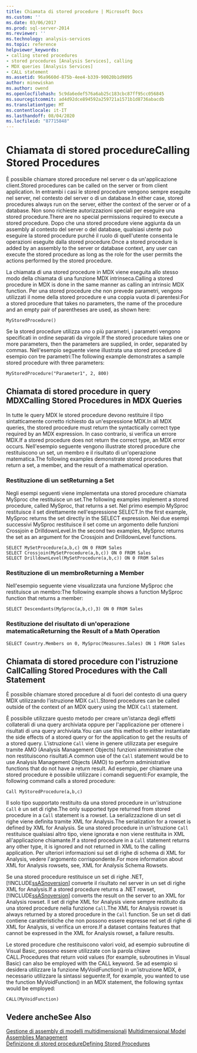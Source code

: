```yaml
---
title: Chiamata di stored procedure | Microsoft Docs
ms.custom: ''
ms.date: 03/06/2017
ms.prod: sql-server-2014
ms.reviewer: ''
ms.technology: analysis-services
ms.topic: reference
helpviewer_keywords:
- calling stored procedures
- stored procedures [Analysis Services], calling
- MDX queries [Analysis Services]
- CALL statement
ms.assetid: 96a9660d-875b-4ee4-b339-90020b1d9895
author: minewiskan
ms.author: owend
ms.openlocfilehash: 5c9da6edef576a6ab25c183cbc87ff95cc056845
ms.sourcegitcommit: ad4d92dce894592a259721a1571b1d8736abacdb
ms.translationtype: MT
ms.contentlocale: it-IT
ms.lasthandoff: 08/04/2020
ms.locfileid: "87715848"
---
```

# <a name="calling-stored-procedures"></a><span data-ttu-id="aaa10-102">Chiamata di stored procedure</span><span class="sxs-lookup"><span data-stu-id="aaa10-102">Calling Stored Procedures</span></span>
  <span data-ttu-id="aaa10-103">È possibile chiamare stored procedure nel server o da un'applicazione client.</span><span class="sxs-lookup"><span data-stu-id="aaa10-103">Stored procedures can be called on the server or from client application.</span></span> <span data-ttu-id="aaa10-104">In entrambi i casi le stored procedure vengono sempre eseguite nel server, nel contesto del server o di un database.</span><span class="sxs-lookup"><span data-stu-id="aaa10-104">In either case, stored procedures always run on the server, either the context of the server or of a database.</span></span> <span data-ttu-id="aaa10-105">Non sono richieste autorizzazioni speciali per eseguire una stored procedure.</span><span class="sxs-lookup"><span data-stu-id="aaa10-105">There are no special permissions required to execute a stored procedure.</span></span> <span data-ttu-id="aaa10-106">Dopo che una stored procedure viene aggiunta da un assembly al contesto del server o del database, qualsiasi utente può eseguire la stored procedure purché il ruolo di quell'utente consenta le operazioni eseguite dalla stored procedure.</span><span class="sxs-lookup"><span data-stu-id="aaa10-106">Once a stored procedure is added by an assembly to the server or database context, any user can execute the stored procedure as long as the role for the user permits the actions performed by the stored procedure.</span></span>  
  
 <span data-ttu-id="aaa10-107">La chiamata di una stored procedure in MDX viene eseguita allo stesso modo della chiamata di una funzione MDX intrinseca.</span><span class="sxs-lookup"><span data-stu-id="aaa10-107">Calling a stored procedure in MDX is done in the same manner as calling an intrinsic MDX function.</span></span> <span data-ttu-id="aaa10-108">Per una stored procedure che non prevede parametri, vengono utilizzati il nome della stored procedure e una coppia vuota di parentesi:</span><span class="sxs-lookup"><span data-stu-id="aaa10-108">For a stored procedure that takes no parameters, the name of the procedure and an empty pair of parentheses are used, as shown here:</span></span>  
  
```  
MyStoredProcedure()  
```  
  
 <span data-ttu-id="aaa10-109">Se la stored procedure utilizza uno o più parametri, i parametri vengono specificati in ordine separati da virgole.</span><span class="sxs-lookup"><span data-stu-id="aaa10-109">If the stored procedure takes one or more parameters, then the parameters are supplied, in order, separated by commas.</span></span> <span data-ttu-id="aaa10-110">Nell'esempio seguente viene illustrata una stored procedure di esempio con tre parametri:</span><span class="sxs-lookup"><span data-stu-id="aaa10-110">The following example demonstrates a sample stored procedure with three parameters:</span></span>  
  
```  
MyStoredProcedure("Parameter1", 2, 800)  
```  
  
## <a name="calling-stored-procedures-in-mdx-queries"></a><span data-ttu-id="aaa10-111">Chiamata di stored procedure in query MDX</span><span class="sxs-lookup"><span data-stu-id="aaa10-111">Calling Stored Procedures in MDX Queries</span></span>  
 <span data-ttu-id="aaa10-112">In tutte le query MDX le stored procedure devono restituire il tipo sintatticamente corretto richiesto da un'espressione MDX.</span><span class="sxs-lookup"><span data-stu-id="aaa10-112">In all MDX queries, the stored procedure must return the syntactically correct type required by an MDX expression.</span></span> <span data-ttu-id="aaa10-113">In caso contrario, si verifica un errore MDX.</span><span class="sxs-lookup"><span data-stu-id="aaa10-113">If a stored procedure does not return the correct type, an MDX error occurs.</span></span> <span data-ttu-id="aaa10-114">Nell'esempio seguente vengono illustrate stored procedure che restituiscono un set, un membro e il risultato di un'operazione matematica.</span><span class="sxs-lookup"><span data-stu-id="aaa10-114">The following examples demonstrate stored procedures that return a set, a member, and the result of a mathematical operation.</span></span>  
  
### <a name="returning-a-set"></a><span data-ttu-id="aaa10-115">Restituzione di un set</span><span class="sxs-lookup"><span data-stu-id="aaa10-115">Returning a Set</span></span>  
 <span data-ttu-id="aaa10-116">Negli esempi seguenti viene implementata una stored procedure chiamata MySproc che restituisce un set.</span><span class="sxs-lookup"><span data-stu-id="aaa10-116">The following examples implement a stored procedure, called MySproc, that returns a set.</span></span> <span data-ttu-id="aaa10-117">Nel primo esempio MySproc restituisce il set direttamente nell'espressione SELECT.</span><span class="sxs-lookup"><span data-stu-id="aaa10-117">In the first example, MySproc returns the set directly in the SELECT expression.</span></span> <span data-ttu-id="aaa10-118">Nei due esempi successivi MySproc restituisce il set come un argomento delle funzioni Crossjoin e DrilldownLevel.</span><span class="sxs-lookup"><span data-stu-id="aaa10-118">In the second two examples, MySproc returns the set as an argument for the Crossjoin and DrilldownLevel functions.</span></span>  
  
```  
SELECT MySetProcedure(a,b,c) ON 0 FROM Sales  
SELECT Crossjoin(MySetProcedure(a,b,c)) ON 0 FROM Sales  
SELECT DrilldownLevel(MySetProcedure(a,b,c)) ON 0 FROM Sales  
```  
  
### <a name="returning-a-member"></a><span data-ttu-id="aaa10-119">Restituzione di un membro</span><span class="sxs-lookup"><span data-stu-id="aaa10-119">Returning a Member</span></span>  
 <span data-ttu-id="aaa10-120">Nell'esempio seguente viene visualizzata una funzione MySproc che restituisce un membro:</span><span class="sxs-lookup"><span data-stu-id="aaa10-120">The following example shows a function MySproc function that returns a member:</span></span>  
  
```  
SELECT Descendants(MySproc(a,b,c),3) ON 0 FROM Sales  
```  
  
### <a name="returning-the-result-of-a-math-operation"></a><span data-ttu-id="aaa10-121">Restituzione del risultato di un'operazione matematica</span><span class="sxs-lookup"><span data-stu-id="aaa10-121">Returning the Result of a Math Operation</span></span>  
  
```  
SELECT Country.Members on 0, MySproc(Measures.Sales) ON 1 FROM Sales  
```  
  
## <a name="calling-stored-procedures-with-the-call-statement"></a><span data-ttu-id="aaa10-122">Chiamata di stored procedure con l'istruzione Call</span><span class="sxs-lookup"><span data-stu-id="aaa10-122">Calling Stored Procedures with the Call Statement</span></span>  
 <span data-ttu-id="aaa10-123">È possibile chiamare stored procedure al di fuori del contesto di una query MDX utilizzando l'istruzione MDX `Call`.</span><span class="sxs-lookup"><span data-stu-id="aaa10-123">Stored procedures can be called outside of the context of an MDX query using the MDX `Call` statement.</span></span>  
  
 <span data-ttu-id="aaa10-124">È possibile utilizzare questo metodo per creare un'istanza degli effetti collaterali di una query archiviata oppure per l'applicazione per ottenere i risultati di una query archiviata.</span><span class="sxs-lookup"><span data-stu-id="aaa10-124">You can use this method to either instantiate the side effects of a stored query or for the application to get the results of a stored query.</span></span> <span data-ttu-id="aaa10-125">L'istruzione `Call` viene in genere utilizzata per eseguire tramite AMO (Analysis Management Objects) funzioni amministrative che non restituiscono risultati.</span><span class="sxs-lookup"><span data-stu-id="aaa10-125">A common use of the `Call` statement would be to use Analysis Management Objects (AMO) to perform administrative functions that do not have a return result.</span></span> <span data-ttu-id="aaa10-126">Ad esempio, per chiamare una stored procedure è possibile utilizzare i comandi seguenti:</span><span class="sxs-lookup"><span data-stu-id="aaa10-126">For example, the following command calls a stored procedure:</span></span>  
  
```  
Call MyStoredProcedure(a,b,c)  
```  
  
 <span data-ttu-id="aaa10-127">Il solo tipo supportato restituito da una stored procedure in un'istruzione `Call` è un set di righe.</span><span class="sxs-lookup"><span data-stu-id="aaa10-127">The only supported type returned from stored procedure in a `Call` statement is a rowset.</span></span> <span data-ttu-id="aaa10-128">La serializzazione di un set di righe viene definita tramite XML for Analysis.</span><span class="sxs-lookup"><span data-stu-id="aaa10-128">The serialization for a rowset is defined by XML for Analysis.</span></span> <span data-ttu-id="aaa10-129">Se una stored procedure in un'istruzione `Call` restituisce qualsiasi altro tipo, viene ignorata e non viene restituita in XML all'applicazione chiamante.</span><span class="sxs-lookup"><span data-stu-id="aaa10-129">If a stored procedure in a `Call` statement returns any other type, it is ignored and not returned in XML to the calling application.</span></span> <span data-ttu-id="aaa10-130">Per ulteriori informazioni sui set di righe di schema di XML for Analysis, vedere l'argomento corrispondente.</span><span class="sxs-lookup"><span data-stu-id="aaa10-130">For more information about XML for Analysis rowsets, see, XML for Analysis Schema Rowsets.</span></span>  
  
 <span data-ttu-id="aaa10-131">Se una stored procedure restituisce un set di righe .NET, [!INCLUDE[ssASnoversion](../../includes/ssasnoversion-md.md)] converte il risultato nel server in un set di righe XML for Analysis.</span><span class="sxs-lookup"><span data-stu-id="aaa10-131">If a stored procedure returns a .NET rowset, [!INCLUDE[ssASnoversion](../../includes/ssasnoversion-md.md)] converts the result on the server to an XML for Analysis rowset.</span></span> <span data-ttu-id="aaa10-132">Il set di righe XML for Analysis viene sempre restituito da una stored procedure nella funzione `Call`.</span><span class="sxs-lookup"><span data-stu-id="aaa10-132">The XML for Analysis rowset is always returned by a stored procedure in the `Call` function.</span></span> <span data-ttu-id="aaa10-133">Se un set di dati contiene caratteristiche che non possono essere espresse nel set di righe di XML for Analysis, si verifica un errore.</span><span class="sxs-lookup"><span data-stu-id="aaa10-133">If a dataset contains features that cannot be expressed in the XML for Analysis rowset, a failure results.</span></span>  
  
 <span data-ttu-id="aaa10-134">Le stored procedure che restituiscono valori void, ad esempio subroutine di Visual Basic, possono essere utilizzate con la parola chiave CALL.</span><span class="sxs-lookup"><span data-stu-id="aaa10-134">Procedures that return void values (for example, subroutines in Visual Basic) can also be employed with the CALL keyword.</span></span> <span data-ttu-id="aaa10-135">Se ad esempio si desidera utilizzare la funzione MyVoidFunction() in un'istruzione MDX, è necessario utilizzare la sintassi seguente:</span><span class="sxs-lookup"><span data-stu-id="aaa10-135">If, for example, you wanted to use the function MyVoidFunction() in an MDX statement, the following syntax would be employed:</span></span>  
  
```  
CALL(MyVoidFunction)  
```  
  
## <a name="see-also"></a><span data-ttu-id="aaa10-136">Vedere anche</span><span class="sxs-lookup"><span data-stu-id="aaa10-136">See Also</span></span>  
 <span data-ttu-id="aaa10-137">[Gestione di assembly di modelli multidimensionali](../multidimensional-models/multidimensional-model-assemblies-management.md) </span><span class="sxs-lookup"><span data-stu-id="aaa10-137">[Multidimensional Model Assemblies Management](../multidimensional-models/multidimensional-model-assemblies-management.md) </span></span>  
 [<span data-ttu-id="aaa10-138">Definizione di stored procedure</span><span class="sxs-lookup"><span data-stu-id="aaa10-138">Defining Stored Procedures</span></span>](../multidimensional-models-extending-olap-stored-procedures/defining-stored-procedures.md)  
  
  
